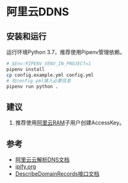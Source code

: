 # 阿里云DDNS

## 安装和运行

运行环境Python 3.7，推荐使用Pipenv管理依赖。

```sh
# $Env:PIPENV_VENV_IN_PROJECT=1
pipenv install
cp config.example.yml config.yml
# 在config.yml填入必要信息
pipenv run python .
```

## 建议

1. 推荐使用[阿里云RAM](https://ram.console.aliyun.com/overview)子用户创建AccessKey。

## 参考

- [阿里云云解析DNS文档](https://help.aliyun.com/document_detail/29740.html?spm=a2c4g.11186623.6.610.7a71120a6IvKWU)
- [ipify.org](https://www.ipify.org/)
- [DescribeDomainRecords接口文档](https://help.aliyun.com/document_detail/29776.html?spm=a2c4g.11186623.6.639.5ad9124fnH3B71)
